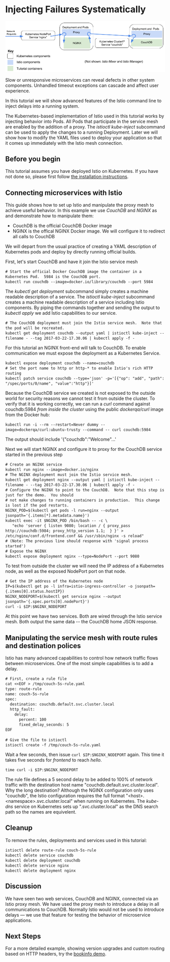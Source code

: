 # Injecting Failures Systematically

![Fault Injection](fault-injection.png)

Slow or unresponsive microservices can reveal defects in other system components.  Unhandled timeout
exceptions can cascade and affect user experience.

In this tutorial we will show advanced features of the Istio command line to inject delays into
a running system.

The Kubernetes-based implementation of Istio used in this tutorial works by injecting behavior
into Pods.  All Pods that participate in the service mesh are enabled by the addition of a proxy.
The _istioctl kube-inject_ subcommand can be used to apply the changes to a running Deployment.
Later we will show how to modify the YAML files used to deploy your application so that it comes
up immediately with the Istio mesh connection.

## Before you begin

This tutorial assumes you have deployed Istio on Kubernetes.  If you have not done so, please first
follow [the installation instructions](../INSTALL.md).

## Connecting microservices with Istio

This guide shows how to set up Istio and manipulate the proxy mesh to achieve useful behavior.
In this example we use *CouchDB* and *NGINX* as and demonstrate how to manipulate them:

* CouchDB is the official CouchDB Docker image
* NGINX is the offical NGINX Docker image.  We will configure it to redirect all calls to CouchDB

We will depart from the usual practice of creating a YAML description of Kubernetes pods and deploy
by directly running official builds.

First, let's start CouchDB and have it join the Istio service mesh

```
# Start the official Docker CouchDB image the container in a Kubernetes Pod.  5984 is the CouchDB port.
kubectl run couchdb --image=docker.io/library/couchdb --port 5984
```

The _kubectl get deployment_ subcommand simply creates a machine readable description of a service.  The _istioctl kube-inject_ subcommand creates a machine readable description of a service including Istio components.  By piping the commands together and sending the output to _kubectl apply_ we add Istio capabilities to our service.

```
# The CouchDB deployment must join the Istio service mesh.  Note that the pod will be recreated.
kubectl get deployment couchdb --output yaml | istioctl kube-inject --filename - --tag 2017-03-22-17.30.06 | kubectl apply -f -
```

For this tutorial an NGINX front-end will talk to CouchDB.  To enable communication we must expose the deployment as a Kubernetes Service.

```
kubectl expose deployment couchdb --name=couchdb
# Set the port name to http or http-* to enable Istio's rich HTTP routing
kubectl patch service couchdb --type='json' -p='[{"op": "add", "path": "/spec/ports/0/name", "value":"http"}]'
```

Because the CouchDB service we created is not exposed to the outside world for security reasons
we cannot test it from outside the cluster.  To verify that it is working correctly, we can run
a _curl_ command against couchdb:5984 *from inside the cluster* using the public _dockerqa/curl_
image from the Docker hub:

```
kubectl run -i --rm --restart=Never dummy --image=dockerqa/curl:ubuntu-trusty --command -- curl couchdb:5984
```

The output should include '{"couchdb":"Welcome"...'

Next we will start NGINX and configure it to proxy for the CouchDB service started in the previous step

```
# Create an NGINX service
kubectl run nginx --image=docker.io/nginx
# The NGINX deployment must join the Istio service mesh.
kubectl get deployment nginx --output yaml | istioctl kube-inject --filename - --tag 2017-03-22-17.30.06 | kubectl apply -f -
# Configure the NGINX to point to the CouchDB.  Note that this step is just for the demo.  You should
# not make changes to running containers in production.  This change is lost if the pod restarts.
NGINX_POD=$(kubectl get pods -l run=nginx --output jsonpath='{.items[*].metadata.name}')
kubectl exec -it $NGINX_POD /bin/bash -- -c \
   "echo 'server { listen 9080; location / { proxy_pass http://couchdb:5984; proxy_http_version 1.1;  } }' > /etc/nginx/conf.d/frontend.conf && /usr/sbin/nginx -s reload"
# (Note: The previous line should response with 'signal process started')
# Expose the NGINX
kubectl expose deployment nginx --type=NodePort --port 9080
```

To test from outside the cluster we will need the IP address of a Kubernetes node, as well
as the exposed NodePort port on that node.

```
# Get the IP address of the Kubernetes node
IP=$(kubectl get po -l infra=istio-ingress-controller -o jsonpath={.items[0].status.hostIP})
NGINX_NODEPORT=$(kubectl get service nginx --output jsonpath='{.spec.ports[0].nodePort}')
curl -i $IP:$NGINX_NODEPORT
```

At this point we have two services.  Both are wired through the Istio service mesh.  Both output the same data -- the CouchDB home JSON response.

## Manipulating the service mesh with route rules and destination polices

Istio has many advanced capabilities to control how network traffic flows between microservices.  One of the
most simple capabilities is to add a delay.

```
# First, create a rule file
cat <<EOF > /tmp/couch-5s-rule.yaml
type: route-rule
name: couch-5s-rule
spec:
  destination: couchdb.default.svc.cluster.local
  http_fault:
    delay:
      percent: 100
      fixed_delay_seconds: 5
EOF

# Give the file to istioctl
istioctl create -f /tmp/couch-5s-rule.yaml
```

Wait a few seconds, then issue `curl $IP:$NGINX_NODEPORT` again.  This time it takes five seconds for *frontend* to reach *hello*.

```
time curl -i $IP:$NGINX_NODEPORT
```

The rule file defines a 5 second delay to be added to 100% of network traffic with the destination host name 
"couchdb.default.svc.cluster.local".  Why the long destination?  Although the NGINX configuration only uses "couchdb", the Istio configuration
requires the full format "&lt;host&gt;.&lt;namespace&gt;.svc.cluster.local" when running on Kubernetes.  The _kube-dns_ service on
Kubernetes sets up "<namespace>.svc.cluster.local" as the DNS search path so the names are equivelent.

## Cleanup

To remove the rules, deployments and services used in this tutorial:

```
istioctl delete route-rule couch-5s-rule
kubectl delete service couchdb
kubectl delete deployment couchdb
kubectl delete service nginx
kubectl delete deployment nginx
```


## Discussion

We have seen two web services, CouchDB and NGINX, connected via an Istio proxy mesh.  We have
used the proxy mesh to introduce a delay in all communications to CouchDB.  Normally Istio would
not be used to introduce delays &mdash; we use that feature for testing the behavior of microservice
applications.

## Next Steps

For a more detailed example, showing version upgrades and custom routing based on HTTP headers, try the
[bookinfo demo](../demos/apps/bookinfo/README.md).
